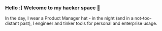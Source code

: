 ### Hello :) Welcome to my hacker space 👋

In the day, I wear a Product Manager hat - in the night (and in a not-too-distant past), I engineer and tinker tools for personal and enterprise usage.

<!--
**ThomThio/ThomThio** is a ✨ _special_ ✨ repository because its `README.md` (this file) appears on your GitHub profile.

Here are some ideas to get you started:

- 🔭 I’m currently working on ...
- 🌱 I’m currently learning ...
- 👯 I’m looking to collaborate on ...
- 🤔 I’m looking for help with ...
- 💬 Ask me about ...
- 📫 How to reach me: ...
- 😄 Pronouns: ...
- ⚡ Fun fact: ...
-->
